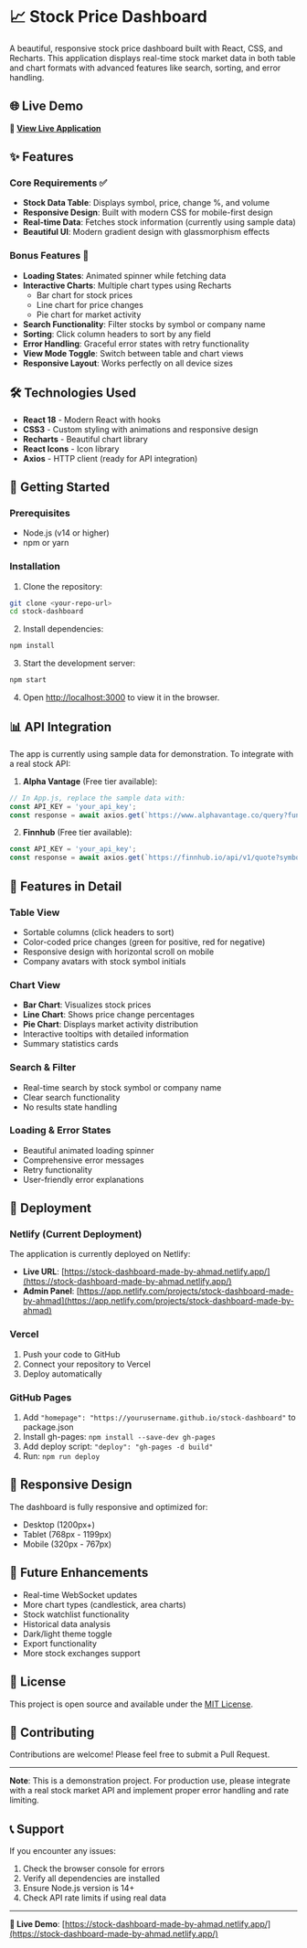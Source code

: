 # 📈 Stock Price Dashboard

A beautiful, responsive stock price dashboard built with React, CSS, and Recharts. This application displays real-time stock market data in both table and chart formats with advanced features like search, sorting, and error handling.

## 🌐 Live Demo

**🚀 [View Live Application](https://stock-dashboard-made-by-ahmad.netlify.app/)**

## ✨ Features

### Core Requirements ✅
- **Stock Data Table**: Displays symbol, price, change %, and volume
- **Responsive Design**: Built with modern CSS for mobile-first design
- **Real-time Data**: Fetches stock information (currently using sample data)
- **Beautiful UI**: Modern gradient design with glassmorphism effects

### Bonus Features 🚀
- **Loading States**: Animated spinner while fetching data
- **Interactive Charts**: Multiple chart types using Recharts
  - Bar chart for stock prices
  - Line chart for price changes
  - Pie chart for market activity
- **Search Functionality**: Filter stocks by symbol or company name
- **Sorting**: Click column headers to sort by any field
- **Error Handling**: Graceful error states with retry functionality
- **View Mode Toggle**: Switch between table and chart views
- **Responsive Layout**: Works perfectly on all device sizes

## 🛠️ Technologies Used

- **React 18** - Modern React with hooks
- **CSS3** - Custom styling with animations and responsive design
- **Recharts** - Beautiful chart library
- **React Icons** - Icon library
- **Axios** - HTTP client (ready for API integration)

## 🚀 Getting Started

### Prerequisites
- Node.js (v14 or higher)
- npm or yarn

### Installation

1. Clone the repository:
```bash
git clone <your-repo-url>
cd stock-dashboard
```

2. Install dependencies:
```bash
npm install
```

3. Start the development server:
```bash
npm start
```

4. Open [http://localhost:3000](http://localhost:3000) to view it in the browser.

## 📊 API Integration

The app is currently using sample data for demonstration. To integrate with a real stock API:

1. **Alpha Vantage** (Free tier available):
```javascript
// In App.js, replace the sample data with:
const API_KEY = 'your_api_key';
const response = await axios.get(`https://www.alphavantage.co/query?function=GLOBAL_QUOTE&symbol=AAPL&apikey=${API_KEY}`);
```

2. **Finnhub** (Free tier available):
```javascript
const API_KEY = 'your_api_key';
const response = await axios.get(`https://finnhub.io/api/v1/quote?symbol=AAPL&token=${API_KEY}`);
```

## 🎨 Features in Detail

### Table View
- Sortable columns (click headers to sort)
- Color-coded price changes (green for positive, red for negative)
- Responsive design with horizontal scroll on mobile
- Company avatars with stock symbol initials

### Chart View
- **Bar Chart**: Visualizes stock prices
- **Line Chart**: Shows price change percentages
- **Pie Chart**: Displays market activity distribution
- Interactive tooltips with detailed information
- Summary statistics cards

### Search & Filter
- Real-time search by stock symbol or company name
- Clear search functionality
- No results state handling

### Loading & Error States
- Beautiful animated loading spinner
- Comprehensive error messages
- Retry functionality
- User-friendly error explanations

## 🚀 Deployment

### Netlify (Current Deployment)
The application is currently deployed on Netlify:
- **Live URL**: [https://stock-dashboard-made-by-ahmad.netlify.app/](https://stock-dashboard-made-by-ahmad.netlify.app/)
- **Admin Panel**: [https://app.netlify.com/projects/stock-dashboard-made-by-ahmad](https://app.netlify.com/projects/stock-dashboard-made-by-ahmad)

### Vercel
1. Push your code to GitHub
2. Connect your repository to Vercel
3. Deploy automatically

### GitHub Pages
1. Add `"homepage": "https://yourusername.github.io/stock-dashboard"` to package.json
2. Install gh-pages: `npm install --save-dev gh-pages`
3. Add deploy script: `"deploy": "gh-pages -d build"`
4. Run: `npm run deploy`

## 📱 Responsive Design

The dashboard is fully responsive and optimized for:
- Desktop (1200px+)
- Tablet (768px - 1199px)
- Mobile (320px - 767px)

## 🎯 Future Enhancements

- Real-time WebSocket updates
- More chart types (candlestick, area charts)
- Stock watchlist functionality
- Historical data analysis
- Dark/light theme toggle
- Export functionality
- More stock exchanges support

## 📄 License

This project is open source and available under the [MIT License](LICENSE).

## 🤝 Contributing

Contributions are welcome! Please feel free to submit a Pull Request.

---

**Note**: This is a demonstration project. For production use, please integrate with a real stock market API and implement proper error handling and rate limiting.

## 📞 Support

If you encounter any issues:
1. Check the browser console for errors
2. Verify all dependencies are installed
3. Ensure Node.js version is 14+
4. Check API rate limits if using real data

---

**🎉 Live Demo**: [https://stock-dashboard-made-by-ahmad.netlify.app/](https://stock-dashboard-made-by-ahmad.netlify.app/)
